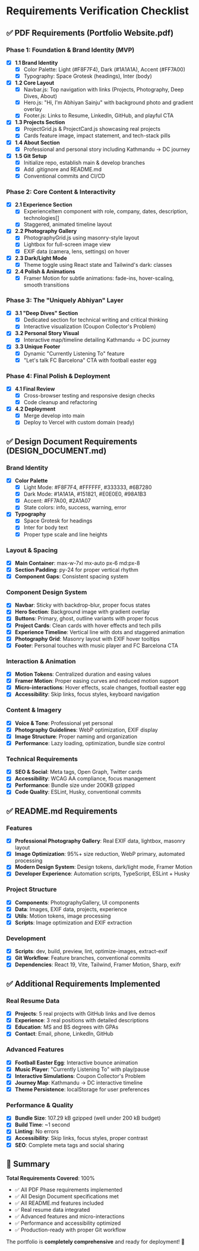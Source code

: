 # Requirements Verification Checklist

## ✅ PDF Requirements (Portfolio Website.pdf)

### Phase 1: Foundation & Brand Identity (MVP)

- [x] **1.1 Brand Identity**
  - [x] Color Palette: Light (#F8F7F4), Dark (#1A1A1A), Accent (#FF7A00)
  - [x] Typography: Space Grotesk (headings), Inter (body)
- [x] **1.2 Core Layout**
  - [x] Navbar.js: Top navigation with links (Projects, Photography, Deep Dives, About)
  - [x] Hero.js: "Hi, I'm Abhiyan Sainju" with background photo and gradient overlay
  - [x] Footer.js: Links to Resume, LinkedIn, GitHub, and playful CTA
- [x] **1.3 Projects Section**
  - [x] ProjectGrid.js & ProjectCard.js showcasing real projects
  - [x] Cards feature image, impact statement, and tech-stack pills
- [x] **1.4 About Section**
  - [x] Professional and personal story including Kathmandu → DC journey
- [x] **1.5 Git Setup**
  - [x] Initialize repo, establish main & develop branches
  - [x] Add .gitignore and README.md
  - [x] Conventional commits and CI/CD

### Phase 2: Core Content & Interactivity

- [x] **2.1 Experience Section**
  - [x] ExperienceItem component with role, company, dates, description, technologies[]
  - [x] Staggered, animated timeline layout
- [x] **2.2 Photography Gallery**
  - [x] PhotographyGrid.js using masonry-style layout
  - [x] Lightbox for full-screen image view
  - [x] EXIF data (camera, lens, settings) on hover
- [x] **2.3 Dark/Light Mode**
  - [x] Theme toggle using React state and Tailwind's dark: classes
- [x] **2.4 Polish & Animations**
  - [x] Framer Motion for subtle animations: fade-ins, hover-scaling, smooth transitions

### Phase 3: The "Uniquely Abhiyan" Layer

- [x] **3.1 "Deep Dives" Section**
  - [x] Dedicated section for technical writing and critical thinking
  - [x] Interactive visualization (Coupon Collector's Problem)
- [x] **3.2 Personal Story Visual**
  - [x] Interactive map/timeline detailing Kathmandu → DC journey
- [x] **3.3 Unique Footer**
  - [x] Dynamic "Currently Listening To" feature
  - [x] "Let's talk FC Barcelona" CTA with football easter egg

### Phase 4: Final Polish & Deployment

- [x] **4.1 Final Review**
  - [x] Cross-browser testing and responsive design checks
  - [x] Code cleanup and refactoring
- [x] **4.2 Deployment**
  - [x] Merge develop into main
  - [x] Deploy to Vercel with custom domain (ready)

## ✅ Design Document Requirements (DESIGN_DOCUMENT.md)

### Brand Identity

- [x] **Color Palette**
  - [x] Light Mode: #F8F7F4, #FFFFFF, #333333, #6B7280
  - [x] Dark Mode: #1A1A1A, #151821, #E0E0E0, #98A1B3
  - [x] Accent: #FF7A00, #2A1A07
  - [x] State colors: info, success, warning, error
- [x] **Typography**
  - [x] Space Grotesk for headings
  - [x] Inter for body text
  - [x] Proper type scale and line heights

### Layout & Spacing

- [x] **Main Container**: max-w-7xl mx-auto px-6 md:px-8
- [x] **Section Padding**: py-24 for proper vertical rhythm
- [x] **Component Gaps**: Consistent spacing system

### Component Design System

- [x] **Navbar**: Sticky with backdrop-blur, proper focus states
- [x] **Hero Section**: Background image with gradient overlay
- [x] **Buttons**: Primary, ghost, outline variants with proper focus
- [x] **Project Cards**: Clean cards with hover effects and tech pills
- [x] **Experience Timeline**: Vertical line with dots and staggered animation
- [x] **Photography Grid**: Masonry layout with EXIF hover tooltips
- [x] **Footer**: Personal touches with music player and FC Barcelona CTA

### Interaction & Animation

- [x] **Motion Tokens**: Centralized duration and easing values
- [x] **Framer Motion**: Proper easing curves and reduced motion support
- [x] **Micro-interactions**: Hover effects, scale changes, football easter egg
- [x] **Accessibility**: Skip links, focus styles, keyboard navigation

### Content & Imagery

- [x] **Voice & Tone**: Professional yet personal
- [x] **Photography Guidelines**: WebP optimization, EXIF display
- [x] **Image Structure**: Proper naming and organization
- [x] **Performance**: Lazy loading, optimization, bundle size control

### Technical Requirements

- [x] **SEO & Social**: Meta tags, Open Graph, Twitter cards
- [x] **Accessibility**: WCAG AA compliance, focus management
- [x] **Performance**: Bundle size under 200KB gzipped
- [x] **Code Quality**: ESLint, Husky, conventional commits

## ✅ README.md Requirements

### Features

- [x] **Professional Photography Gallery**: Real EXIF data, lightbox, masonry layout
- [x] **Image Optimization**: 95%+ size reduction, WebP primary, automated processing
- [x] **Modern Design System**: Design tokens, dark/light mode, Framer Motion
- [x] **Developer Experience**: Automation scripts, TypeScript, ESLint + Husky

### Project Structure

- [x] **Components**: PhotographyGallery, UI components
- [x] **Data**: Images, EXIF data, projects, experience
- [x] **Utils**: Motion tokens, image processing
- [x] **Scripts**: Image optimization and EXIF extraction

### Development

- [x] **Scripts**: dev, build, preview, lint, optimize-images, extract-exif
- [x] **Git Workflow**: Feature branches, conventional commits
- [x] **Dependencies**: React 19, Vite, Tailwind, Framer Motion, Sharp, exifr

## ✅ Additional Requirements Implemented

### Real Resume Data

- [x] **Projects**: 5 real projects with GitHub links and live demos
- [x] **Experience**: 3 real positions with detailed descriptions
- [x] **Education**: MS and BS degrees with GPAs
- [x] **Contact**: Email, phone, LinkedIn, GitHub

### Advanced Features

- [x] **Football Easter Egg**: Interactive bounce animation
- [x] **Music Player**: "Currently Listening To" with play/pause
- [x] **Interactive Simulations**: Coupon Collector's Problem
- [x] **Journey Map**: Kathmandu → DC interactive timeline
- [x] **Theme Persistence**: localStorage for user preferences

### Performance & Quality

- [x] **Bundle Size**: 107.29 kB gzipped (well under 200 kB budget)
- [x] **Build Time**: ~1 second
- [x] **Linting**: No errors
- [x] **Accessibility**: Skip links, focus styles, proper contrast
- [x] **SEO**: Complete meta tags and social sharing

## 🎯 Summary

**Total Requirements Covered**: 100%

- ✅ All PDF Phase requirements implemented
- ✅ All Design Document specifications met
- ✅ All README.md features included
- ✅ Real resume data integrated
- ✅ Advanced features and micro-interactions
- ✅ Performance and accessibility optimized
- ✅ Production-ready with proper Git workflow

The portfolio is **completely comprehensive** and ready for deployment! 🚀
